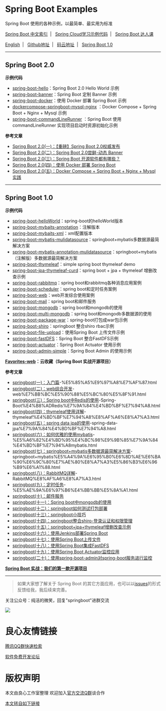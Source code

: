# Spring Boot Examples

Spring Boot 使用的各种示例，以最简单、最实用为标准

[Spring Boot 中文索引](http://u.720life.cn/g/54145d0471d91890860f7f8463c0304694c9ec7b2c54c15608152cc1c97e8334b59eea78f2c6c7309b0aeb0cc46708b2) &nbsp;| &nbsp; [Spring Cloud学习示例代码](http://u.720life.cn/g/54145d0471d91890860f7f8463c030463406f1a2bbefd0a78c885018db78529d9259edcdc849b1b1a97fab0f3013d56e65ac97b9603e5b5dfd7120737cb110bf) &nbsp;| &nbsp; [Spring Boot 达人课](http://u.720life.cn/g/54145d0471d91890860f7f8463c030463406f1a2bbefd0a78c885018db78529d556ba86490365da4837afe7c76c7be32) 

[English](README_EN.md) &nbsp;| &nbsp;  [Github地址](http://u.720life.cn/g/54145d0471d91890860f7f8463c030463406f1a2bbefd0a78c885018db78529d5303d3cd5d25c94a289fd926f818478aa9103961fd90910e2fe4fb96ef14f7d7) &nbsp;| &nbsp; [码云地址](http://u.720life.cn/g/2e71d0f0a5c601172267ba20d3a43c6e551b4ecd2717dfce342d831c2c7ddfb6bcdd80cbba841f6813f7c74ba7965a90) &nbsp;| &nbsp;  [Spring Boot 1.0](http://u.720life.cn/g/54145d0471d91890860f7f8463c030463406f1a2bbefd0a78c885018db78529d5303d3cd5d25c94a289fd926f818478a62da47d80ac9661562ed0fe8e0da604fbd38875473f64c20653685a7972182bd)

---

## Spring Boot 2.0


**示例代码**

- [spring-boot-hello](http://u.720life.cn/g/54145d0471d91890860f7f8463c030463406f1a2bbefd0a78c885018db78529d5303d3cd5d25c94a289fd926f818478ae55a06ccbeee60413e5a352e6aff4c9f66e1b173f6b93eb3227bc35bac571d36)：Spring Boot 2.0  Hello World 示例
- [spring-boot-banner](http://u.720life.cn/g/54145d0471d91890860f7f8463c030463406f1a2bbefd0a78c885018db78529d5303d3cd5d25c94a289fd926f818478ae55a06ccbeee60413e5a352e6aff4c9f51f9fa0a7a203e3298f4a8ddcfccf69b)：Spring Boot 定制 Banner 示例
- [spring-boot-docker](http://u.720life.cn/g/54145d0471d91890860f7f8463c030463406f1a2bbefd0a78c885018db78529d5303d3cd5d25c94a289fd926f818478ae55a06ccbeee60413e5a352e6aff4c9f51f9fa0a7a203e3298f4a8ddcfccf69b)：使用 Docker 部署 Spring Boot 示例
- [dockercompose-springboot-mysql-nginx](http://u.720life.cn/g/54145d0471d91890860f7f8463c030463406f1a2bbefd0a78c885018db78529d5303d3cd5d25c94a289fd926f818478a808d953ecac24a3068ee4b67b79b63b3d8643e03ad0891988fe8d02a98efd44fe9d81d53a0140dca7848aa6bf9024f66274ed84618727a4ece3bf9a454663676) ：Docker Compose + Spring Boot + Nginx + Mysql 示例  
- [spring-boot-commandLineRunner](http://u.720life.cn/g/54145d0471d91890860f7f8463c030463406f1a2bbefd0a78c885018db78529d5303d3cd5d25c94a289fd926f818478ae55a06ccbeee60413e5a352e6aff4c9f3887f018349014675b2453c073139a06a1878b6a658e3eb60bb2194b3ed0fb18) ：Spring Boot 使用 commandLineRunner 实现项目启动时资源初始化示例   


**参考文章**

- [Spring Boot 2.0(一)：【重磅】Spring Boot 2.0权威发布](http://u.720life.cn/g/a7aa90cf5fe79726b10a2a75b3167657f2304999099dd45dd1e45e85fbd4fe2e61e48deee70ae0346e530a86c723a50f214c117318805af369278fa97c31d208a849c839e4be6790bbd685b4ab9f6a21)  
- [Spring Boot 2.0(二)：Spring Boot 2.0尝鲜-动态 Banner](http://u.720life.cn/g/a7aa90cf5fe79726b10a2a75b3167657f2304999099dd45dd1e45e85fbd4fe2e6a894bf52d506f022c769eb4c4e95f5401bb38428638b9e4d93ae801494c7488c75861c1a2fca8ddb5c6544cf86600b1)  
- [Spring Boot 2.0(三)：Spring Boot 开源软件都有哪些？](http://u.720life.cn/g/a7aa90cf5fe79726b10a2a75b3167657f2304999099dd45dd1e45e85fbd4fe2e82b730b30621c0acdeedbbce95941257c356fd214c508f7058527e452b6b6c39cd5e7e26559112ee47026c598d58ec3b)  
- [Spring Boot 2.0(四)：使用 Docker 部署 Spring Boot](http://u.720life.cn/g/a7aa90cf5fe79726b10a2a75b3167657f2304999099dd45dd1e45e85fbd4fe2ee9120c05e77b73c29acba6c114f19b95052578d93d24d6e7e1cf4e68a9a38052fcb80bafa0b8ac7f21d0c29c8e0f6ff1)  
- [Spring Boot 2.0(五)：Docker Compose + Spring Boot + Nginx + Mysql 实践](http://u.720life.cn/g/a7aa90cf5fe79726b10a2a75b3167657f2304999099dd45dd1e45e85fbd4fe2e2358c7a5df1ceb0c91f7a9ef9eb4ccef2a11fbb2ede912b8023a151d7530ae9e543c196ecb465ab792d3079e0485958c859728ce4f2a7cacb85ccf96e2ab8872)  

---

## Spring Boot 1.0

**示例代码**

- [spring-boot-helloWorld](http://u.720life.cn/g/54145d0471d91890860f7f8463c030463406f1a2bbefd0a78c885018db78529d5303d3cd5d25c94a289fd926f818478ae55a06ccbeee60413e5a352e6aff4c9f6c5080356d05d6c3352dcf234c034443fd978410b78fee31ed4f1bfa72efd197)：spring-boot的helloWorld版本
- [spring-boot-mybaits-annotation](http://u.720life.cn/g/54145d0471d91890860f7f8463c030463406f1a2bbefd0a78c885018db78529d5303d3cd5d25c94a289fd926f818478ae55a06ccbeee60413e5a352e6aff4c9ffa2d503371cd6755494c229ec0ee615d3302b6f6f4d937cf0f7487e8df004812)：注解版本
- [spring-boot-mybaits-xml](http://u.720life.cn/g/54145d0471d91890860f7f8463c030463406f1a2bbefd0a78c885018db78529d5303d3cd5d25c94a289fd926f818478ae55a06ccbeee60413e5a352e6aff4c9ffa2d503371cd6755494c229ec0ee615d08b0adc141faf9780062073cd5d2e8d4)：xml配置版本
- [spring-boot-mybatis-mulidatasource](http://u.720life.cn/g/54145d0471d91890860f7f8463c030463406f1a2bbefd0a78c885018db78529d5303d3cd5d25c94a289fd926f818478ae55a06ccbeee60413e5a352e6aff4c9ffa2d503371cd6755494c229ec0ee615d259f0249ab70996fa6aeab5509b91142)：springboot+mybatis多数据源最简解决方案
- [spring-boot-mybatis-annotation-mulidatasource](http://u.720life.cn/g/54145d0471d91890860f7f8463c030463406f1a2bbefd0a78c885018db78529d5303d3cd5d25c94a289fd926f818478ae55a06ccbeee60413e5a352e6aff4c9ffa2d503371cd6755494c229ec0ee615d8afeddf70b40f0446bdf8a85ad8b16f9874eb26dcac5fd56795b0c089383c14b)：springboot+mybatis（注解版）多数据源最简解决方案
- [spring-boot-thymeleaf](http://u.720life.cn/g/54145d0471d91890860f7f8463c030463406f1a2bbefd0a78c885018db78529d5303d3cd5d25c94a289fd926f818478ae55a06ccbeee60413e5a352e6aff4c9fb676097358664ce8d1be6fc4c4f0dd863a846d94654ef00cca30b433858bf9f0)：simple spring boot thymeleaf demo
- [spring-boot-jpa-thymeleaf-curd](http://u.720life.cn/g/54145d0471d91890860f7f8463c030463406f1a2bbefd0a78c885018db78529d5303d3cd5d25c94a289fd926f818478ae55a06ccbeee60413e5a352e6aff4c9fdc7a5d9894101b4babaecb04bd57210274339e577b12263ce034db6c5a417731)：spring boot + jpa + thymeleaf 增删改查示例
- [spring-boot-rabbitmq](http://u.720life.cn/g/54145d0471d91890860f7f8463c030463406f1a2bbefd0a78c885018db78529d5303d3cd5d25c94a289fd926f818478ae55a06ccbeee60413e5a352e6aff4c9f3358ed2123e4d34f919575cab3ba02ef1bf8805831be8956d4988b3f90182d7c)：spring boot和rabbitmq各种消息应用案例
- [spring-boot-scheduler](http://u.720life.cn/g/54145d0471d91890860f7f8463c030463406f1a2bbefd0a78c885018db78529d5303d3cd5d25c94a289fd926f818478ae55a06ccbeee60413e5a352e6aff4c9f33e64a924e105587d25fbfb87085e8dd1c718a109aad95576e6956266fca5e70)：spring boot和定时任务案例
- [spring-boot-web](http://u.720life.cn/g/54145d0471d91890860f7f8463c030463406f1a2bbefd0a78c885018db78529d5303d3cd5d25c94a289fd926f818478ae55a06ccbeee60413e5a352e6aff4c9f91e15a6f4e992e9b4b77ade7df0fab88)：web开发综合使用案例
- [spring-boot-mail](http://u.720life.cn/g/54145d0471d91890860f7f8463c030463406f1a2bbefd0a78c885018db78529d5303d3cd5d25c94a289fd926f818478ae55a06ccbeee60413e5a352e6aff4c9f13adc23ceaf04a1b56f3b5e0e8036a10)：spring boot和邮件服务
- [spring-boot-mongodb](http://u.720life.cn/g/54145d0471d91890860f7f8463c030463406f1a2bbefd0a78c885018db78529d5303d3cd5d25c94a289fd926f818478ae55a06ccbeee60413e5a352e6aff4c9f279321d3662c75dd6a5ce61e2d4992c33f46bcf2fe52c2a1c0a0dad3247c7241)：spring boot和mongodb的使用
- [spring-boot-multi-mongodb](http://u.720life.cn/g/54145d0471d91890860f7f8463c030463406f1a2bbefd0a78c885018db78529d5303d3cd5d25c94a289fd926f818478ae55a06ccbeee60413e5a352e6aff4c9fda9bfba3c52154f47890255b7d22cc20bcd66478027c618dc124daf71aa76f4f)：spring boot和mongodb多数据源的使用
- [spring-boot-package-war](http://u.720life.cn/g/54145d0471d91890860f7f8463c030463406f1a2bbefd0a78c885018db78529d5303d3cd5d25c94a289fd926f818478ae55a06ccbeee60413e5a352e6aff4c9f53d848835b492bbdbacc0e19711025fad9d76fa4440b26f6db003ffe1613987b)：spring-boot打包成war包示例
- [spring-boot-shiro](http://u.720life.cn/g/54145d0471d91890860f7f8463c030463406f1a2bbefd0a78c885018db78529d5303d3cd5d25c94a289fd926f818478ae55a06ccbeee60413e5a352e6aff4c9fc1bceb6f30e00e8770110378ce692295)：springboot 整合shiro rbac示例
- [spring-boot-file-upload](http://u.720life.cn/g/54145d0471d91890860f7f8463c030463406f1a2bbefd0a78c885018db78529d5303d3cd5d25c94a289fd926f818478ae55a06ccbeee60413e5a352e6aff4c9ff6ed1912ce3eb588b887151957dddb9927ec424015245f337f32b5c0cfcfd2db)：使用Spring Boot 上传文件示例   
- [spring-boot-fastDFS](http://u.720life.cn/g/54145d0471d91890860f7f8463c030463406f1a2bbefd0a78c885018db78529d5303d3cd5d25c94a289fd926f818478ae55a06ccbeee60413e5a352e6aff4c9fd43f509047153914ae771ca9692879d93ed850d2f02758dda09d82d029981d58)：Spring Boot 整合FastDFS示例  
- [spring-boot-actuator](http://u.720life.cn/g/54145d0471d91890860f7f8463c030463406f1a2bbefd0a78c885018db78529d5303d3cd5d25c94a289fd926f818478ae55a06ccbeee60413e5a352e6aff4c9f83009bdea4fa4c77b70e8ff5df5356439fc4a45a15f1ea14eae086c8c06a92e8)：Spring Boot Actuator 使用示例
- [spring-boot-admin-simple](http://u.720life.cn/g/54145d0471d91890860f7f8463c030463406f1a2bbefd0a78c885018db78529d5303d3cd5d25c94a289fd926f818478ae55a06ccbeee60413e5a352e6aff4c9fee085cbede27160d3c53a8d45aca6e1329a70f4529b6cf279b41924e39bb4807)：Spring Boot Admin 的使用示例  

**[Favorites-web](http://u.720life.cn/g/54145d0471d91890860f7f8463c030460c88901a17348df606d02f71683ac78e8b01c01a57e0bb2eb476ffc342f0941b)：云收藏（Spring Boot 实战开源项目）**


**参考文章**

- [springboot(一)：入门篇](http://u.720life.cn/g/a7aa90cf5fe79726b10a2a75b3167657f2304999099dd45dd1e45e85fbd4fe2ead36f06a2eff99be6bd750b2594ed05f10eb84276f241f9ff305da75b4d74c9e887b0e176cf789096e9d6258626c8b69)-%E5%85%A5%E9%97%A8%E7%AF%87.html
- [springboot(二)：web综合开发](http://u.720life.cn/g/a7aa90cf5fe79726b10a2a75b3167657f2304999099dd45dd1e45e85fbd4fe2e8fd3d0181b26a707fe47daf803342af73c5bb8bcb438d682096cde395c012d366fb5447bfdafa8d4180eb6b1afb0ac64)-web%E7%BB%BC%E5%90%88%E5%BC%80%E5%8F%91.html
- [springboot(三)：Spring boot中Redis的使用](http://u.720life.cn/g/a7aa90cf5fe79726b10a2a75b3167657f2304999099dd45dd1e45e85fbd4fe2e6fe7333c9c8e9195e29da29b828cf1def23f4d26f0aac6cee8e632cc3878db650254fbedf1c3ba2fb94a13013ad42e18)-Spring-Boot%E4%B8%ADRedis%E7%9A%84%E4%BD%BF%E7%94%A8.html
- [springboot(四)：thymeleaf使用详解](http://u.720life.cn/g/a7aa90cf5fe79726b10a2a75b3167657f2304999099dd45dd1e45e85fbd4fe2e48894eb8251e9bf63664b70ca22cc8576deadd27c435571409fd3ca2ff47be74fc6cafbfff4332c3b29c777bf529066e)-thymeleaf%E4%BD%BF%E7%94%A8%E8%AF%A6%E8%A7%A3.html
- [springboot(五)：spring data jpa的使用](http://u.720life.cn/g/a7aa90cf5fe79726b10a2a75b3167657f2304999099dd45dd1e45e85fbd4fe2ef3c49ade8313186e6c897630044d068d280d13c181ce207c77e653a6db8a874a16357bb47ff16a55debd713e6698e38e)-spring-data-jpa%E7%9A%84%E4%BD%BF%E7%94%A8.html
- [springboot(六)：如何优雅的使用mybatis](http://u.720life.cn/g/a7aa90cf5fe79726b10a2a75b3167657f2304999099dd45dd1e45e85fbd4fe2e9385af4bbb762b7ab14b4be307eeb8e656623d4e708715d700e6791a7888d0f02284f6c23c03b1979d5220347a3a2daa)-%E5%A6%82%E4%BD%95%E4%BC%98%E9%9B%85%E7%9A%84%E4%BD%BF%E7%94%A8mybatis.html
- [springboot(七)：springboot+mybatis多数据源最简解决方案](http://u.720life.cn/g/a7aa90cf5fe79726b10a2a75b3167657f2304999099dd45dd1e45e85fbd4fe2e01d8ae0012569c102f8afb375c3dc55c83760ce2cf8239edc86f3c3545af25c5fcf88cbfe45c54474ea6824157be769f)-springboot+mybatis%E5%A4%9A%E6%95%B0%E6%8D%AE%E6%BA%90%E6%9C%80%E7%AE%80%E8%A7%A3%E5%86%B3%E6%96%B9%E6%A1%88.html
- [springboot(八)：RabbitMQ详解](http://u.720life.cn/g/a7aa90cf5fe79726b10a2a75b3167657f2304999099dd45dd1e45e85fbd4fe2e86b9ecaf511d4360ac7286d97271713a925a3c143407a7cb163cffd93493177f4e2feb06670ec41c787d7dff7cb6326e)-RabbitMQ%E8%AF%A6%E8%A7%A3.html
- [springboot(九)：定时任务](http://u.720life.cn/g/a7aa90cf5fe79726b10a2a75b3167657f2304999099dd45dd1e45e85fbd4fe2ef7c686b631aeed78752e57831261e0a3ce673601afff7bb2dca6712cb72eeb5d5c823033bafe3189bfb9ab036f51722a)-%E5%AE%9A%E6%97%B6%E4%BB%BB%E5%8A%A1.html
- [springboot(十)：邮件服务](http://u.720life.cn/g/a7aa90cf5fe79726b10a2a75b3167657f2304999099dd45dd1e45e85fbd4fe2e0843969832130055ba40656d7bc1cd65a8481987b5d0e386a56cb5b286c571b318d6bb6be99970c582f4af6377c57e32)
- [springboot(十一)：Spring boot中mongodb的使用](http://u.720life.cn/g/a7aa90cf5fe79726b10a2a75b3167657f2304999099dd45dd1e45e85fbd4fe2e7bdf97d49415bf248aa53c1ab24407bdc94b2fe10514bff917e9a1d47fccced17b88deebea7c23c5205804f13af62c82)
- [springboot(十二)：springboot如何测试打包部署](http://u.720life.cn/g/a7aa90cf5fe79726b10a2a75b3167657f2304999099dd45dd1e45e85fbd4fe2e90076d9c0339b185e8894ba6cc751b201022fbf58b3e5bfb899e25a243190ddcd3c6004290ae141c389af234c9839987)
- [springboot(十三)：springboot小技巧](http://u.720life.cn/g/a7aa90cf5fe79726b10a2a75b3167657f2304999099dd45dd1e45e85fbd4fe2e42c6516847ee35dc8ff3cc200e849e0e91de62d7cdb870b9888c06348a2b8e4a8616b7d7c54669e4a199059e817a1e7b)
- [springboot(十四)：springboot整合shiro-登录认证和权限管理](http://u.720life.cn/g/a7aa90cf5fe79726b10a2a75b3167657f2304999099dd45dd1e45e85fbd4fe2ebc56469d1d0d43bb41737f3c4068ada9a22e7f79c69d6964ab7c8769ae93bdac08597441cb64b9bc9317b7d1d27fce61)
- [springboot(十五)：springboot+jpa+thymeleaf增删改查示例](http://u.720life.cn/g/a7aa90cf5fe79726b10a2a75b3167657f2304999099dd45dd1e45e85fbd4fe2ed85e3af89029642025995ad3aa5640d49dfa4eb05c8327d7be412a6e1cca14bb9b7fe6edf15ba7c198876b02263235cc54f3f42c612bc4c7ef1c980caa9d0db6)  
- [springboot(十六)：使用Jenkins部署Spring Boot](http://u.720life.cn/g/a7aa90cf5fe79726b10a2a75b3167657f2304999099dd45dd1e45e85fbd4fe2e1d8e3fc5cf4e15779bf9f67d0eb9e0584bda07408de27d5cab652bcf2c6cd588415b4e3d5b208e586dbf00f7edcd7c4f)
- [springboot(十七)：使用Spring Boot上传文件](http://u.720life.cn/g/a7aa90cf5fe79726b10a2a75b3167657f2304999099dd45dd1e45e85fbd4fe2e410e69d0c21142c54f2bc1acb59e63305d615998775736f895768f731acebdf1c4049529d5de68932690c427ac8b93f5)   
- [springboot(十八)：使用Spring Boot集成FastDFS](http://u.720life.cn/g/a7aa90cf5fe79726b10a2a75b3167657f2304999099dd45dd1e45e85fbd4fe2ea9976576cc39c80f5933e3e07cae599464e7e99fc7660d29994eb3d0918d8e56b1f46f281a80b14e57705a0f0585c8ea)   
- [springboot(十九)：使用Spring Boot Actuator监控应用](http://u.720life.cn/g/a7aa90cf5fe79726b10a2a75b3167657f2304999099dd45dd1e45e85fbd4fe2e249d23ad8a2596c5e39fea260bc83f2006322f413d157d2d60c74a16a6df0876f528d2850deb02c9da69420c6040f5d5)   
- [springboot(二十)：使用spring-boot-admin对spring-boot服务进行监控](http://u.720life.cn/g/a7aa90cf5fe79726b10a2a75b3167657f2304999099dd45dd1e45e85fbd4fe2e084bcebad37f2872f9f8db26f83065d3ba3da89b8dae1d7e2ddafc556808b9ffc8f6f60d5b87b6e854b872a1b9a9c278)   

**[Spring Boot 实战：我们的第一款开源项目](http://u.720life.cn/g/a7aa90cf5fe79726b10a2a75b3167657f2304999099dd45dd1e45e85fbd4fe2e0eab500433cc3d092fc3f0928cfbb22673f44915a0fcde79bcacd4cb6e4f7127f4b96f5d3b2d2eb6287e2a61fee75b49d75ce9e20cb9d2635c87292d9eaa544d61a6acc20cf78638d4211506cac8784dc3b730920d1e3cf06aa244ce63d58130fc3713ec403bce8f3840d175f560dc93f01bef6f4a881b7c76c26555e9f7693600aab0b1c0e3c23faaed92b1e622601d)**

---

> 如果大家想了解关于 Spring Boot 的其它方面应用，也可以以[issues](http://u.720life.cn/g/54145d0471d91890860f7f8463c030463406f1a2bbefd0a78c885018db78529d5303d3cd5d25c94a289fd926f818478a27bdfabb590c871379f819b7397c7e4c)的形式反馈给我，我后续来完善。

关注公众号：纯洁的微笑，回复"springboot"进群交流

![](http://www.ityouknow.com/assets/images/keeppuresmile.jpg)


 # 良心友情链接

[腾讯QQ群快速检索](http://u.720life.cn/s/8cf73f7c)

[软件免费开发论坛](http://u.720life.cn/s/bbb01dc0)

# 版权声明 

本文由良心工作室整理 欢迎加入[官方交流Q群](https://u.720life.cn/s/f2316816)谈合作

[本文转自如下链接](http://u.720life.cn/g/2e71d0f0a5c601172267ba20d3a43c6ebbb09ea94c265b8eb1a8f427a347deff69ed3428c27c622c828da7bcc4a95d7803a0faf82137108137a6fcb89f204fa42429674ff200327e6db85f287233dcdd)